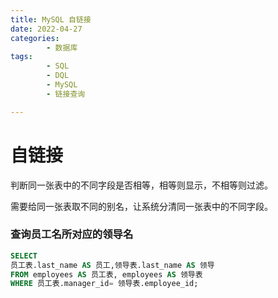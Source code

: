 ```yaml
---
title: MySQL 自链接
date: 2022-04-27
categories:
        - 数据库
tags:
        - SQL
        - DQL
        - MySQL
        - 链接查询

---
```


# 自链接

判断同一张表中的不同字段是否相等，相等则显示，不相等则过滤。

需要给同一张表取不同的别名，让系统分清同一张表中的不同字段。

### 查询员工名所对应的领导名

```sql
SELECT
员工表.last_name AS 员工,领导表.last_name AS 领导
FROM employees AS 员工表, employees AS 领导表
WHERE 员工表.manager_id= 领导表.employee_id;
```
